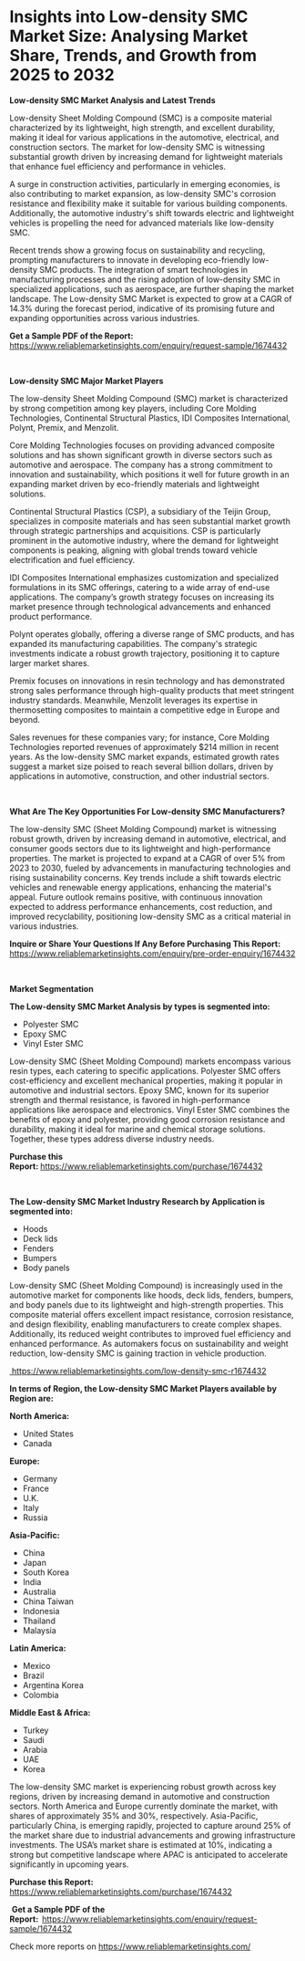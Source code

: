 <p><h1>Insights into Low-density SMC Market Size: Analysing Market Share, Trends, and Growth from 2025 to 2032</h1></p><p><strong>Low-density SMC Market Analysis and Latest Trends</strong></p>
<p><p>Low-density Sheet Molding Compound (SMC) is a composite material characterized by its lightweight, high strength, and excellent durability, making it ideal for various applications in the automotive, electrical, and construction sectors. The market for low-density SMC is witnessing substantial growth driven by increasing demand for lightweight materials that enhance fuel efficiency and performance in vehicles. </p><p>A surge in construction activities, particularly in emerging economies, is also contributing to market expansion, as low-density SMC's corrosion resistance and flexibility make it suitable for various building components. Additionally, the automotive industry's shift towards electric and lightweight vehicles is propelling the need for advanced materials like low-density SMC. </p><p>Recent trends show a growing focus on sustainability and recycling, prompting manufacturers to innovate in developing eco-friendly low-density SMC products. The integration of smart technologies in manufacturing processes and the rising adoption of low-density SMC in specialized applications, such as aerospace, are further shaping the market landscape. The Low-density SMC Market is expected to grow at a CAGR of 14.3% during the forecast period, indicative of its promising future and expanding opportunities across various industries.</p></p>
<p><strong>Get a Sample PDF of the Report:&nbsp;</strong> <a href="https://www.reliablemarketinsights.com/enquiry/request-sample/1674432?utm_campaign=2197&utm_medium=2&utm_source=Github&utm_content=ia&utm_term=25032025&utm_id=low-density-smc">https://www.reliablemarketinsights.com/enquiry/request-sample/1674432</a></p>
<p>&nbsp;</p>
<p><strong>Low-density SMC Major Market Players</strong></p>
<p><p>The low-density Sheet Molding Compound (SMC) market is characterized by strong competition among key players, including Core Molding Technologies, Continental Structural Plastics, IDI Composites International, Polynt, Premix, and Menzolit. </p><p>Core Molding Technologies focuses on providing advanced composite solutions and has shown significant growth in diverse sectors such as automotive and aerospace. The company has a strong commitment to innovation and sustainability, which positions it well for future growth in an expanding market driven by eco-friendly materials and lightweight solutions.</p><p>Continental Structural Plastics (CSP), a subsidiary of the Teijin Group, specializes in composite materials and has seen substantial market growth through strategic partnerships and acquisitions. CSP is particularly prominent in the automotive industry, where the demand for lightweight components is peaking, aligning with global trends toward vehicle electrification and fuel efficiency.</p><p>IDI Composites International emphasizes customization and specialized formulations in its SMC offerings, catering to a wide array of end-use applications. The company’s growth strategy focuses on increasing its market presence through technological advancements and enhanced product performance.</p><p>Polynt operates globally, offering a diverse range of SMC products, and has expanded its manufacturing capabilities. The company's strategic investments indicate a robust growth trajectory, positioning it to capture larger market shares.</p><p>Premix focuses on innovations in resin technology and has demonstrated strong sales performance through high-quality products that meet stringent industry standards. Meanwhile, Menzolit leverages its expertise in thermosetting composites to maintain a competitive edge in Europe and beyond.</p><p>Sales revenues for these companies vary; for instance, Core Molding Technologies reported revenues of approximately $214 million in recent years. As the low-density SMC market expands, estimated growth rates suggest a market size poised to reach several billion dollars, driven by applications in automotive, construction, and other industrial sectors.</p></p>
<p>&nbsp;</p>
<p><strong>What Are The Key Opportunities For Low-density SMC Manufacturers?</strong></p>
<p><p>The low-density SMC (Sheet Molding Compound) market is witnessing robust growth, driven by increasing demand in automotive, electrical, and consumer goods sectors due to its lightweight and high-performance properties. The market is projected to expand at a CAGR of over 5% from 2023 to 2030, fueled by advancements in manufacturing technologies and rising sustainability concerns. Key trends include a shift towards electric vehicles and renewable energy applications, enhancing the material's appeal. Future outlook remains positive, with continuous innovation expected to address performance enhancements, cost reduction, and improved recyclability, positioning low-density SMC as a critical material in various industries.</p></p>
<p><strong>Inquire or Share Your Questions If Any Before Purchasing This Report:</strong> <a href="https://www.reliablemarketinsights.com/enquiry/pre-order-enquiry/1674432?utm_campaign=2197&utm_medium=2&utm_source=Github&utm_content=ia&utm_term=25032025&utm_id=low-density-smc">https://www.reliablemarketinsights.com/enquiry/pre-order-enquiry/1674432</a></p>
<p>&nbsp;</p>
<p><strong>Market Segmentation</strong></p>
<p><strong>The Low-density SMC Market Analysis by types is segmented into:</strong></p>
<p><ul><li>Polyester SMC</li><li>Epoxy SMC</li><li>Vinyl Ester SMC</li></ul></p>
<p><p>Low-density SMC (Sheet Molding Compound) markets encompass various resin types, each catering to specific applications. Polyester SMC offers cost-efficiency and excellent mechanical properties, making it popular in automotive and industrial sectors. Epoxy SMC, known for its superior strength and thermal resistance, is favored in high-performance applications like aerospace and electronics. Vinyl Ester SMC combines the benefits of epoxy and polyester, providing good corrosion resistance and durability, making it ideal for marine and chemical storage solutions. Together, these types address diverse industry needs.</p></p>
<p><strong>Purchase this Report:&nbsp;</strong><a href="https://www.reliablemarketinsights.com/purchase/1674432?utm_campaign=2197&utm_medium=2&utm_source=Github&utm_content=ia&utm_term=25032025&utm_id=low-density-smc">https://www.reliablemarketinsights.com/purchase/1674432</a></p>
<p>&nbsp;</p>
<p><strong>The Low-density SMC Market Industry Research by Application is segmented into:</strong></p>
<p><ul><li>Hoods</li><li>Deck lids</li><li>Fenders</li><li>Bumpers</li><li>Body panels</li></ul></p>
<p><p>Low-density SMC (Sheet Molding Compound) is increasingly used in the automotive market for components like hoods, deck lids, fenders, bumpers, and body panels due to its lightweight and high-strength properties. This composite material offers excellent impact resistance, corrosion resistance, and design flexibility, enabling manufacturers to create complex shapes. Additionally, its reduced weight contributes to improved fuel efficiency and enhanced performance. As automakers focus on sustainability and weight reduction, low-density SMC is gaining traction in vehicle production.</p></p>
<p><a href="https://www.reliablemarketinsights.com/low-density-smc-r1674432?utm_campaign=2197&utm_medium=2&utm_source=Github&utm_content=ia&utm_term=25032025&utm_id=low-density-smc">&nbsp;https://www.reliablemarketinsights.com/low-density-smc-r1674432</a></p>
<p><strong>In terms of Region, the Low-density SMC Market Players available by Region are:</strong></p>
<p>
    <p> <strong> North America: </strong>
        <ul>
            <li>United States</li>
            <li>Canada</li>
        </ul>
        </p> 
    <p> <strong> Europe: </strong>
        <ul>
            <li>Germany</li>
            <li>France</li>
            <li>U.K.</li>
            <li>Italy</li>
            <li>Russia</li>
        </ul>
        </p> 
    <p> <strong> Asia-Pacific: </strong>
        <ul>
            <li>China</li>
            <li>Japan</li>
            <li>South Korea</li>
            <li>India</li>
            <li>Australia</li>
            <li>China Taiwan</li>
            <li>Indonesia</li>
            <li>Thailand</li>
            <li>Malaysia</li>
        </ul>
        </p> 
    <p> <strong> Latin America: </strong>
        <ul>
            <li>Mexico</li>
            <li>Brazil</li>
            <li>Argentina Korea</li>
            <li>Colombia</li>
        </ul>
        </p> 
    <p> <strong> Middle East & Africa: </strong>
        <ul>
            <li>Turkey</li>
            <li>Saudi</li>
            <li>Arabia</li>
            <li>UAE</li>
            <li>Korea</li>
        </ul>
    </p>
    </p>
<p><p>The low-density SMC market is experiencing robust growth across key regions, driven by increasing demand in automotive and construction sectors. North America and Europe currently dominate the market, with shares of approximately 35% and 30%, respectively. Asia-Pacific, particularly China, is emerging rapidly, projected to capture around 25% of the market share due to industrial advancements and growing infrastructure investments. The USA’s market share is estimated at 10%, indicating a strong but competitive landscape where APAC is anticipated to accelerate significantly in upcoming years.</p></p>
<p><strong>Purchase this Report: </strong><a href="https://www.reliablemarketinsights.com/purchase/1674432?utm_campaign=2197&utm_medium=2&utm_source=Github&utm_content=ia&utm_term=25032025&utm_id=low-density-smc">https://www.reliablemarketinsights.com/purchase/1674432</a></p>
<p>&nbsp;<strong>Get a Sample PDF of the Report:&nbsp;&nbsp;</strong><a href="https://www.reliablemarketinsights.com/enquiry/request-sample/1674432?utm_campaign=2197&utm_medium=2&utm_source=Github&utm_content=ia&utm_term=25032025&utm_id=low-density-smc">https://www.reliablemarketinsights.com/enquiry/request-sample/1674432</a></p>
<p><strong></strong></p>
<p>Check more reports on <a href="https://www.reliablemarketinsights.com/?utm_campaign=2197&utm_medium=2&utm_source=Github&utm_content=ia&utm_term=25032025&utm_id=low-density-smc">https://www.reliablemarketinsights.com/</a></p>